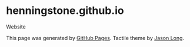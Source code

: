 # henningstone.github.io
Website


This page was generated by <a href="https://pages.github.com">GitHub Pages</a>. Tactile theme by <a href="https://twitter.com/jasonlong">Jason Long</a>.
